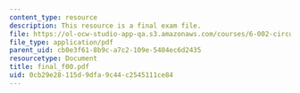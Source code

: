 ```yaml
---
content_type: resource
description: This resource is a final exam file.
file: https://ol-ocw-studio-app-qa.s3.amazonaws.com/courses/6-002-circuits-and-electronics-spring-2007/0cb29e28115d9dfa9c44c2545111ce84_final_f00.pdf
file_type: application/pdf
parent_uid: cb0e3f61-8b9c-a7c2-109e-5404ec6d2435
resourcetype: Document
title: final_f00.pdf
uid: 0cb29e28-115d-9dfa-9c44-c2545111ce84
---
```

